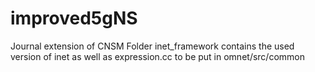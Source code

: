 # improved5gNS
Journal extension of CNSM 
Folder inet_framework contains the used version of inet as well as expression.cc to be put in omnet/src/common
